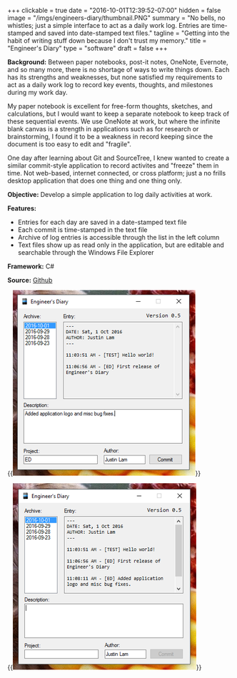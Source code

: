 +++
clickable = true
date = "2016-10-01T12:39:52-07:00"
hidden = false
image = "/imgs/engineers-diary/thumbnail.PNG"
summary = "No bells, no whistles; just a simple interface to act as a daily work log. Entries are time-stamped and saved into date-stamped text files."
tagline = "Getting into the habit of writing stuff down because I don't trust my memory."
title = "Engineer's Diary"
type = "software"
draft = false
+++

__Background:__ Between paper notebooks, post-it notes, OneNote, Evernote, and so many more, there is no shortage of ways to write things down. Each has its strengths and weaknesses, but none satisfied my requirements to act as a daily work log to record key events, thoughts, and milestones during my work day. 

My paper notebook is excellent for free-form thoughts, sketches, and calculations, but I would want to keep a separate notebook to keep track of these sequential events. We use OneNote at work, but where the infinite blank canvas is a strength in applications such as for research or brainstorming, I found it to be a weakness in record keeping since the document is too easy to edit and "fragile".

One day after learning about Git and SourceTree, I knew wanted to create a similar commit-style application to record activites and "freeze" them in time. Not web-based, internet connected, or cross platform; just a no frills desktop application that does one thing and one thing only.

__Objective:__ Develop a simple application to log daily activities at work.

__Features:__

+ Entries for each day are saved in a date-stamped text file
+ Each commit is time-stamped in the text file
+ Archive of log entries is accessible through the list in the left column
+ Text files show up as read only in the application, but are editable and searchable through the Windows File Explorer

__Framework:__ C#

__Source:__ [Github](https://github.com/justinmklam/engineers-diary)

{{<img caption="Screencap of the Engineer's Diary. Write in the 'Description' and 'Project' text boxes, then press 'Commit' when complete."
src="/imgs/engineers-diary/screencap2.PNG" >}}

{{<img caption="After the 'Commit' button is pressed, the entry is written or appended to a text file and displayed on screen." 
src="/imgs/engineers-diary/screencap3.PNG" >}}